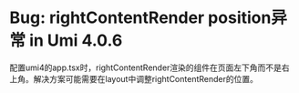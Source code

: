 # Bug: rightContentRender position异常 in Umi 4.0.6

配置umi4的app.tsx时，rightContentRender渲染的组件在页面左下角而不是右上角。解决方案可能需要在layout中调整rightContentRender的位置。
